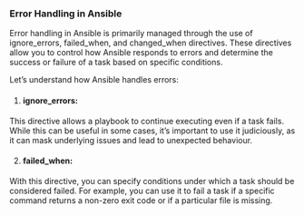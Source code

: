 ### Error Handling in Ansible

Error handling in Ansible is primarily managed through the use of ignore_errors, failed_when, and changed_when directives. These directives allow you to control how Ansible responds to errors and determine the success or failure of a task based on specific conditions.

Let’s understand how Ansible handles errors:

1. #### ignore_errors: 
This directive allows a playbook to continue executing even if a task fails. While this can be useful in some cases, it’s important to use it judiciously, as it can mask underlying issues and lead to unexpected behaviour.

2. #### failed_when: 
With this directive, you can specify conditions under which a task should be considered failed. For example, you can use it to fail a task if a specific command returns a non-zero exit code or if a particular file is missing.
